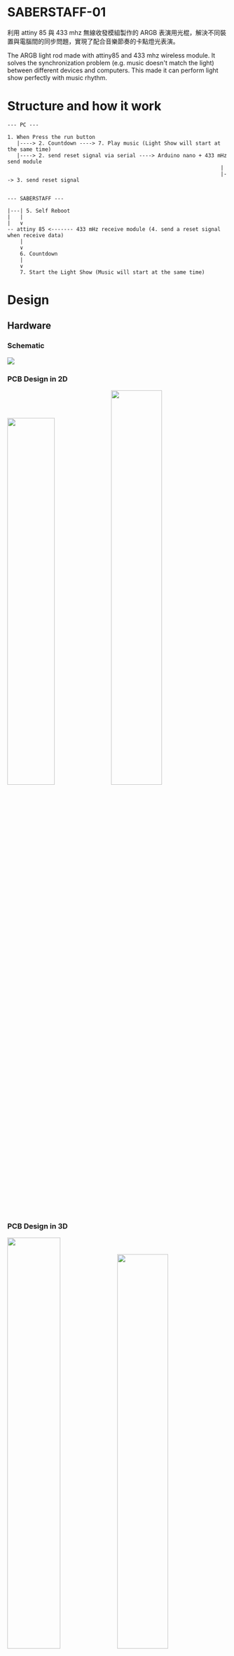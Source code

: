 # SABERSTAFF-01

利用 attiny 85 與 433 mhz 無線收發模組製作的 ARGB 表演用光棍，解決不同裝置與電腦間的同步問題，實現了配合音樂節奏的卡點燈光表演。

The ARGB light rod made with attiny85 and 433 mhz wireless module. It solves the synchronization problem (e.g. music doesn't match the light) between different devices and computers. This made it can perform light show perfectly with music rhythm.

# Structure and how it work

```
--- PC ---

1. When Press the run button 
   |----> 2. Countdown ----> 7. Play music (Light Show will start at the same time)
   |----> 2. send reset signal via serial ----> Arduino nano + 433 mHz send module
                                                                    |
                                                                    |--> 3. send reset signal


--- SABERSTAFF ---

|---| 5. Self Reboot
|   |
|   ∨
-- attiny 85 <------- 433 mHz receive module (4. send a reset signal when receive data)
    |
    ∨
    6. Countdown
    |
    ∨
    7. Start the Light Show (Music will start at the same time)

```


# Design
## Hardware
### Schematic
![](./Pictures/PCB%20Design/circuit.png)

### PCB Design in 2D
<p float="left">
<img src="./Pictures/PCB%20Design/2D-01.png"  width="46.3%">
<img src="./Pictures/PCB%20Design/2D-02.png"  width="48%">
</p>

### PCB Design in 3D
<p float="left">
<img src="./Pictures/PCB%20Design/3D-01.png"  width="49%">
<img src="./Pictures/PCB%20Design/3D-02.png"  width="48%">
</p>

### Real PCB 
<p float="left">
<img src="./Pictures/PCB%20Design/real0.jpg"  width="44.4%">
<img src="./Pictures/PCB%20Design/real1.jpg"  width="25%">
<img src="./Pictures/PCB%20Design/real2.jpg"  width="25%">
</p>

## Software

* Folder - PcControlArduino
  * python_control_arduino.py - control arduino via serial and control music playing at the same time.
* Folder - 433mhzDataSender_nano_ver
  * 433mhzDataSender_nano_ver.ino - the sender's code
* Folder - v1.3_simple_attiny_ver
  * v1.3_simple_attiny_ver.ino - main code of the rod, include self-reboot and how to recieve data.
  * music_data.h - can set delay_time, what style you like and how long the style will persist.
  * others - light sytle library and relative codes.

# Demo
![](./Pictures/Demo/short.gif) 

<img src="./Pictures/Demo/end.png"  width="480">

Full video :

https://youtu.be/G6jGiNdFs2k

# Where the dream begins...

Before I made the first verison of light rod, we use glow stick in the light show. Glow stick is heavy, expensive and not bright enough. To slove these problems, I decided to invent a thing that can do better and have many style. So here it comes.

In 2020, the first design was born. It made up of metal rod, plastic bottle and lots of items. It is bright enough, have many light style , but can't sychronize with each other. This made the light a little bit messy. Soon, because deadline is coming, this issue had been postponed.

Although the orignal design is beautiful, it is actually heavy and fragile. Often, I need to spend a lot of time to fix it. So the new design is needed. Pictures below is the orignal verion.

### The First design
<p float="left">
<img src="./Pictures/PCB%20Design/TheBeginning/d1.jpg"  width="30%">
<img src="./Pictures/PCB%20Design/TheBeginning/d2.jpg"  width="19%">
<img src="./Pictures/PCB%20Design/TheBeginning/d3.jpg"  width="19%">
<img src="./Pictures/PCB%20Design/TheBeginning/d4.jpg"  width="30%">
</p>

### The finished product
<p float="left">
<img src="./Pictures/PCB%20Design/TheBeginning/finished.jpg"  width="40%">
</p>

### The Show 
<p float="left">
<img src="./Pictures/PCB%20Design/TheBeginning/show.jpg"  width="70%">
</p>

### How it broke
<p float="left">
<img src="./Pictures/PCB%20Design/TheBeginning/broke.jpg"  width="40%">
</p>
